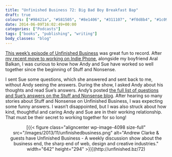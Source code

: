 ```yaml
---
title: "Unfinished Business 72: Big Bad Boy Breakfast Bap"
draft: true
colours: ["#98421a", "#581505", "#8e1406", "#311107", "#f0d8b4", "#1c0903", "#d5c9bf"]
date: 2014-06-09T16:02:49+00:00
categories: ["Podcasts"]
tags: ["books", "publishing", "writing"]
body_classes: "blog"
---
```


[This week’s episode of Unfinished Business](http://unfinished.bz/72) was great fun to record. After [my recent move to working on Indie Phone](/indie-phone/ "Becoming part of Indie Phone"), alongside my boyfriend Aral Balkan, I was curious to know how Andy and Sue have worked so well together since the beginning of Stuff and Nonsense.

I sent Sue some questions, which she answered and sent back to me, without Andy seeing the answers. During the show, I asked Andy about his thoughts and read Sue’s answers. Andy’s posted [the full list of questions and Sue’s answers on the Stuff and Nonsense blog](http://stuffandnonsense.co.uk/blog/about/hide-sharp-objects). After hearing so many stories about Stuff and Nonsense on Unfinished Business, I was expecting some funny answers. I wasn’t disappointed, but I was also struck about how kind, thoughtful and caring Andy and Sue are in their working relationship. That must be their secret to working together for so long!

<p style="text-align: center;">[{{< figure class="aligncenter wp-image-4098 size-full" src="/images/2013/11/unfinishedbusiness.png" alt="Andrew Clarke &amp; guests have Unfinished Business - A weekly discussion show about the business end, the sharp end of web, design and creative industries." width="642" height="294" >}}](http://unfinished.bz/72)</p>
